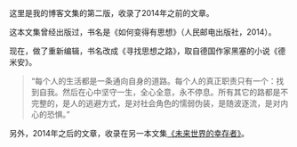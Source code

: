 这里是我的博客文集的第二版，收录了2014年之前的文章。

这本文集曾经出版过，书名是《如何变得有思想》（人民邮电出版社，2014）。

现在，做了重新编辑，书名改成《寻找思想之路》，取自德国作家黑塞的小说《德米安》。

> “每个人的生活都是一条通向自身的道路。每个人的真正职责只有一个：找到自我。然后在心中坚守一生，全心全意，永不停息。所有其它的路都是不完整的，是人的逃避方式，是对社会角色的懦弱伪装，是随波逐流，是对内心的恐惧。”

另外，2014年之后的文章，收录在另一本文集[《未来世界的幸存者》](https://ruanyf.github.io/survivor/)。

